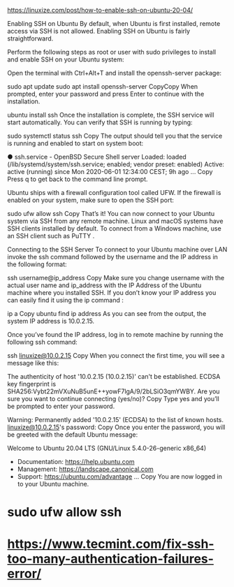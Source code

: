 https://linuxize.com/post/how-to-enable-ssh-on-ubuntu-20-04/



Enabling SSH on Ubuntu
By default, when Ubuntu is first installed, remote access via SSH is not allowed. Enabling SSH on Ubuntu is fairly straightforward.

Perform the following steps as root or user with sudo privileges to install and enable SSH on your Ubuntu system:

Open the terminal with Ctrl+Alt+T and install the openssh-server package:

sudo apt update
sudo apt install openssh-server
CopyCopy
When prompted, enter your password and press Enter to continue with the installation.

ubuntu install ssh
Once the installation is complete, the SSH service will start automatically. You can verify that SSH is running by typing:

sudo systemctl status ssh
Copy
The output should tell you that the service is running and enabled to start on system boot:

● ssh.service - OpenBSD Secure Shell server
    Loaded: loaded (/lib/systemd/system/ssh.service; enabled; vendor preset: enabled)
    Active: active (running) since Mon 2020-06-01 12:34:00 CEST; 9h ago
...
Copy
Press q to get back to the command line prompt.

Ubuntu ships with a firewall configuration tool called UFW. If the firewall is enabled on your system, make sure to open the SSH port:

sudo ufw allow ssh
Copy
That’s it! You can now connect to your Ubuntu system via SSH from any remote machine. Linux and macOS systems have SSH clients installed by default. To connect from a Windows machine, use an SSH client such as PuTTY .

Connecting to the SSH Server
To connect to your Ubuntu machine over LAN invoke the ssh command followed by the username and the IP address in the following format:


ssh username@ip_address
Copy
Make sure you change username with the actual user name and ip_address with the IP Address of the Ubuntu machine where you installed SSH.
If you don’t know your IP address you can easily find it using the ip command :

ip a
Copy
ubuntu find ip address
As you can see from the output, the system IP address is 10.0.2.15.

Once you’ve found the IP address, log in to remote machine by running the following ssh command:

ssh linuxize@10.0.2.15
Copy
When you connect the first time, you will see a message like this:

The authenticity of host '10.0.2.15 (10.0.2.15)' can't be established.
ECDSA key fingerprint is SHA256:Vybt22mVXuNuB5unE++yowF7lgA/9/2bLSiO3qmYWBY.
Are you sure you want to continue connecting (yes/no)?
Copy
Type yes and you’ll be prompted to enter your password.

Warning: Permanently added '10.0.2.15' (ECDSA) to the list of known hosts.
linuxize@10.0.2.15's password:
Copy
Once you enter the password, you will be greeted with the default Ubuntu message:


Welcome to Ubuntu 20.04 LTS (GNU/Linux 5.4.0-26-generic x86_64)

 * Documentation:  https://help.ubuntu.com
 * Management:     https://landscape.canonical.com
 * Support:        https://ubuntu.com/advantage
...
Copy
You are now logged in to your Ubuntu machine.




# sudo ufw allow ssh


# https://www.tecmint.com/fix-ssh-too-many-authentication-failures-error/
